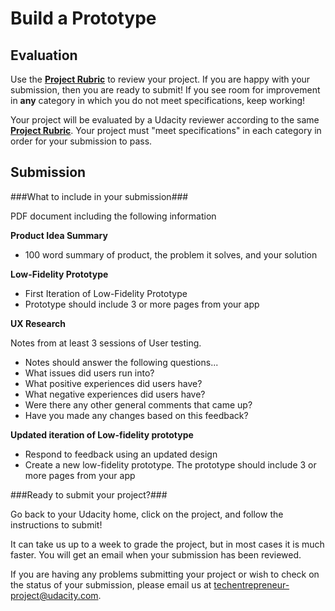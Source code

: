 # Build a Prototype
## Evaluation

Use the [**Project Rubric**](https://docs.google.com/document/d/1djF4Q2MyxP37LmMBjda6DBKTFllAsKK2gWr-JVzI51o/pub) to review your project. If you are happy with your submission, then you are ready to submit! If you see room for improvement in **any** category in which you do not meet specifications, keep working! 

Your project will be evaluated by a Udacity reviewer according to the same [**Project Rubric**](https://docs.google.com/document/d/1djF4Q2MyxP37LmMBjda6DBKTFllAsKK2gWr-JVzI51o/pub). Your project must "meet specifications" in each category in order for your submission to pass.

## Submission

###What to include in your submission###

PDF document including the following information
 
**Product Idea Summary**

 * 100 word summary of product, the problem it solves, and your solution

**Low-Fidelity Prototype**

* First Iteration of Low-Fidelity Prototype
* Prototype should include 3 or more pages from your app

**UX Research**

Notes from at least 3 sessions of User testing. 

* Notes should answer the following questions...
 * What issues did users run into?
 * What positive experiences did users have?
 * What negative experiences did users have?
 * Were there any other general comments that came up?
 * Have you made any changes based on this feedback?

**Updated iteration of Low-fidelity prototype**

 * Respond to feedback using an updated design
 * Create a new low-fidelity prototype. The prototype should include 3 or more pages from your app

###Ready to submit your project?###

Go back to your Udacity home, click on the project, and follow the instructions to submit!

It can take us up to a week to grade the project, but in most cases it is much faster. You will get an email when your submission has been reviewed.

If you are having any problems submitting your project or wish to check on the status of your submission, please email us at techentrepreneur-project@udacity.com.

